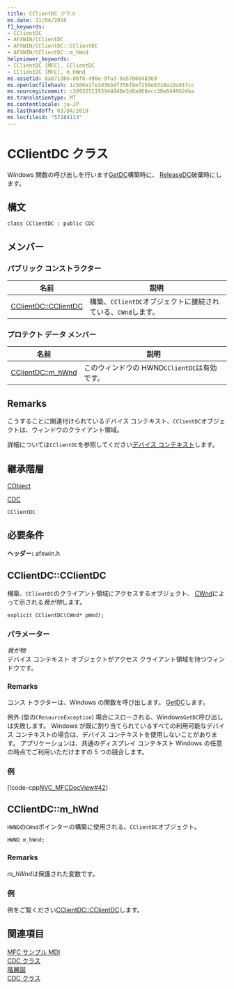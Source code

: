 ```yaml
---
title: CClientDC クラス
ms.date: 11/04/2016
f1_keywords:
- CClientDC
- AFXWIN/CClientDC
- AFXWIN/CClientDC::CClientDC
- AFXWIN/CClientDC::m_hWnd
helpviewer_keywords:
- CClientDC [MFC], CClientDC
- CClientDC [MFC], m_hWnd
ms.assetid: 8a871d6b-06f8-496e-9fa3-9a5780848369
ms.openlocfilehash: 1c506e1fe3d36b9f356f8ef250e0310a10a917cc
ms.sourcegitcommit: c3093251193944840e3d0a068ecc30e6449624ba
ms.translationtype: MT
ms.contentlocale: ja-JP
ms.lasthandoff: 03/04/2019
ms.locfileid: "57284113"
---
```

# <a name="cclientdc-class"></a>CClientDC クラス

Windows 関数の呼び出しを行います[GetDC](/windows/desktop/api/winuser/nf-winuser-getdc)構築時に、 [ReleaseDC](/windows/desktop/api/winuser/nf-winuser-releasedc)破棄時にします。

## <a name="syntax"></a>構文

```
class CClientDC : public CDC
```

## <a name="members"></a>メンバー

### <a name="public-constructors"></a>パブリック コンストラクター

|名前|説明|
|----------|-----------------|
|[CClientDC::CClientDC](#cclientdc)|構築、`CClientDC`オブジェクトに接続されている、`CWnd`します。|

### <a name="protected-data-members"></a>プロテクト データ メンバー

|名前|説明|
|----------|-----------------|
|[CClientDC::m_hWnd](#m_hwnd)|このウィンドウの HWND`CClientDC`は有効です。|

## <a name="remarks"></a>Remarks

こうすることに関連付けられているデバイス コンテキスト、`CClientDC`オブジェクトは、ウィンドウのクライアント領域。

詳細については`CClientDC`を参照してください[デバイス コンテキスト](../../mfc/device-contexts.md)します。

## <a name="inheritance-hierarchy"></a>継承階層

[CObject](../../mfc/reference/cobject-class.md)

[CDC](../../mfc/reference/cdc-class.md)

`CClientDC`

## <a name="requirements"></a>必要条件

**ヘッダー:** afxwin.h

##  <a name="cclientdc"></a>  CClientDC::CClientDC

構築、`CClientDC`のクライアント領域にアクセスするオブジェクト、 [CWnd](../../mfc/reference/cwnd-class.md)によって示される*我が物*します。

```
explicit CClientDC(CWnd* pWnd);
```

### <a name="parameters"></a>パラメーター

*我が物*<br/>
デバイス コンテキスト オブジェクトがアクセス クライアント領域を持つウィンドウです。

### <a name="remarks"></a>Remarks

コンス トラクターは、Windows の関数を呼び出します。 [GetDC](/windows/desktop/api/winuser/nf-winuser-getdc)します。

例外 (型の`CResourceException`) 場合にスローされる、Windows`GetDC`呼び出しは失敗します。 Windows が既に割り当てられているすべての利用可能なデバイス コンテキストの場合は、デバイス コンテキストを使用しないことがあります。 アプリケーションは、共通のディスプレイ コンテキスト Windows の任意の時点でご利用いただけますの 5 つの競合します。

### <a name="example"></a>例

[!code-cpp[NVC_MFCDocView#42](../../mfc/codesnippet/cpp/cclientdc-class_1.cpp)]

##  <a name="m_hwnd"></a>  CClientDC::m_hWnd

`HWND`の`CWnd`ポインターの構築に使用される、`CClientDC`オブジェクト。

```
HWND m_hWnd;
```

### <a name="remarks"></a>Remarks

*m_hWnd*は保護された変数です。

### <a name="example"></a>例

  例をご覧ください[CClientDC::CClientDC](#cclientdc)します。

## <a name="see-also"></a>関連項目

[MFC サンプル MDI](../../visual-cpp-samples.md)<br/>
[CDC クラス](../../mfc/reference/cdc-class.md)<br/>
[階層図](../../mfc/hierarchy-chart.md)<br/>
[CDC クラス](../../mfc/reference/cdc-class.md)
